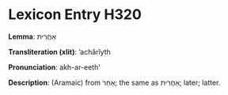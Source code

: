 # Lexicon Entry H320

**Lemma**: אַחֲרִית

**Transliteration (xlit)**: ʼachărîyth

**Pronunciation**: akh-ar-eeth'

**Description**:
(Aramaic) from אַחַר; the same as אַחֲרִית; later; latter.
